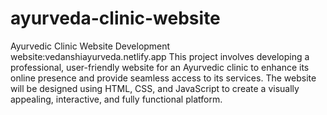 # ayurveda-clinic-website
Ayurvedic Clinic Website Development
website:vedanshiayurveda.netlify.app
This project involves developing a professional, user-friendly website for an Ayurvedic clinic to enhance its online presence and provide seamless access to its services. The website will be designed using HTML, CSS, and JavaScript to create a visually appealing, interactive, and fully functional platform. 
